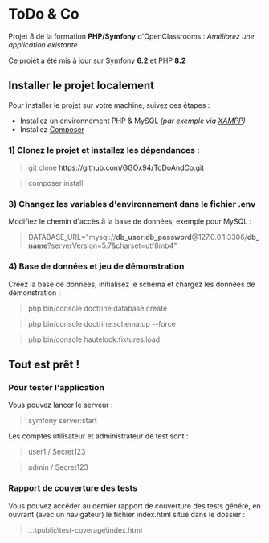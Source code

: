 
# ToDo & Co
Projet 8 de la formation **PHP/Symfony** d'OpenClassrooms : *Améliorez une application existante*
  
Ce projet a été mis à jour sur Symfony **6.2** et PHP **8.2**
## Installer le projet localement  
Pour installer le projet sur votre machine, suivez ces étapes :  
- Installez un environnement PHP & MySQL *(par exemple via [XAMPP](https://www.apachefriends.org/))*  
- Installez [Composer](https://getcomposer.org/download/)  
### 1) Clonez le projet et installez les dépendances :  
> git clone https://github.com/GGOx94/ToDoAndCo.git
  
> composer install  
### 3) Changez les variables d'environnement dans le fichier **.env**  
Modifiez le chemin d'accès à la base de données, exemple pour MySQL :  
>DATABASE_URL="mysql://**db_user**:**db_password**@127.0.0.1:3306/**db_name**?serverVersion=5.7&charset=utf8mb4"  
  
### 4) Base de données et jeu de démonstration  
Créez la base de données, initialisez le schéma et chargez les données de démonstration :  
>php bin/console doctrine:database:create  
  
>php bin/console doctrine:schema:up --force  
  
>php bin/console hautelook:fixtures:load
  
## Tout est prêt !  

### Pour tester l'application

Vous pouvez lancer le serveur :  
>symfony server:start  

Les comptes utilisateur et administrateur de test sont :  
>user1 / Secret123
  
>admin / Secret123

### Rapport de couverture des tests

Vous pouvez accéder au dernier rapport de couverture des tests généré, en ouvrant (avec un navigateur) le fichier index.html situé dans le dossier :
> ...\public\test-coverage\index.html

